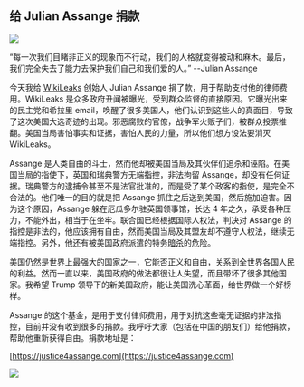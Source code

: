 ## 给 Julian Assange 捐款

![](http://www.yinwang.org/images/assange-quote1.jpg)

“每一次我们目睹非正义的现象而不行动，我们的人格就变得被动和麻木。最后，我们完全失去了能力去保护我们自己和我们爱的人。” --Julian Assange

今天我给 [WikiLeaks](https://wikileaks.org) 创始人 Julian Assange 捐了款，用于帮助支付他的律师费用。WikiLeaks 是众多政府丑闻被曝光，受到群众监督的直接原因。它曝光出来的民主党和希拉里 email，唤醒了很多美国人，他们认识到这些人的真面目，导致了这次美国大选奇迹的出现。邪恶腐败的官僚，战争军火贩子们，被群众投票推翻。美国当局害怕事实和证据，害怕人民的力量，所以他们想方设法要消灭 WikiLeaks。

Assange 是人类自由的斗士，然而他却被美国当局及其伙伴们追杀和诬陷。在美国当局的指使下，英国和瑞典警方无端指控，非法拘留 Assange，却没有任何证据。瑞典警方的逮捕令甚至不是法官批准的，而是受了某个政客的指使，是完全不合法的。他们唯一的目的就是把 Assange 抓住之后送到美国，然后施加迫害。因为这个原因，Assange 躲在厄瓜多尔驻英国领事馆，长达 4 年之久，承受各种压力，不能外出，相当于在坐牢。联合国已经根据国际人权法，判决对 Assange 的指控是非法的，他应该拥有自由，然而美国当局及其盟友却不遵守人权法，继续无端指控。另外，他还有被美国政府派遣的特务[暗杀](https://www.youtube.com/watch?v=ZuQW0US2sJw)的危险。

美国仍然是世界上最强大的国家之一，它能否正义和自由，关系到全世界各国人民的利益。然而一直以来，美国政府的做法都很让人失望，而且带坏了很多其他国家。我希望 Trump 领导下的新美国政府，能让美国洗心革面，给世界做一个好榜样。

Assange 的这个基金，是用于支付律师费用，用于对抗这些毫无证据的非法指控，目前并没有收到很多的捐款。我呼吁大家（包括在中国的朋友们）给他捐款，帮助他重新获得自由。捐款地址是：

[https://justice4assange.com](https://justice4assange.com)

![](http://www.yinwang.org/images/assange-donation.png)
